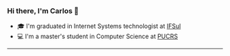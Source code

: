 ### Hi there, I'm Carlos 👋
- 🎓 I'm graduated in Internet Systems technologist at [IFSul](http://passofundo.ifsul.edu.br/)
- 💻 I'm a master's student in Computer Science at [PUCRS](https://www.pucrs.br/politecnica/programa-de-pos-graduacao-em-ciencia-da-computacao/)

---

<!--
**carloshkayser/carloshkayser** is a ✨ _special_ ✨ repository because its `README.md` (this file) appears on your GitHub profile.

Here are some ideas to get you started:

- 🔭 I’m currently working on ...
- 🌱 I’m currently learning ...
- 👯 I’m looking to collaborate on ...
- 🤔 I’m looking for help with ...
- 💬 Ask me about ...
- 📫 How to reach me: ...
- 😄 Pronouns: ...
- ⚡ Fun fact: ...
-->
